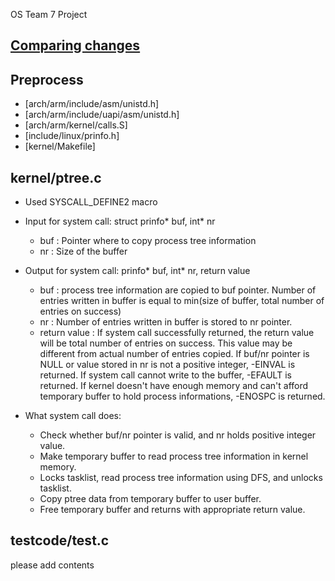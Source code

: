  OS Team 7 Project

## [Comparing changes](https://github.com/swsnu/os-team7/compare/base...proj1)

## Preprocess
* [arch/arm/include/asm/unistd.h]
* [arch/arm/include/uapi/asm/unistd.h]
* [arch/arm/kernel/calls.S]
* [include/linux/prinfo.h]
* [kernel/Makefile]

## kernel/ptree.c
* Used SYSCALL_DEFINE2 macro

* Input for system call: struct prinfo* buf, int* nr
	- buf : Pointer where to copy process tree information
	- nr : Size of the buffer

* Output for system call: prinfo* buf, int* nr, return value
	- buf : process tree information are copied to buf pointer. Number of entries written in buffer is equal to min(size of buffer, total number of entries on success) 
	- nr : Number of entries written in buffer is stored to nr pointer.
	- return value : If system call successfully returned, the return value will be total number of entries on success. This value may be different from actual number of entries copied. If buf/nr pointer is NULL or value stored in nr is not a positive integer, -EINVAL is returned. If system call cannot write to the buffer, -EFAULT is returned. If kernel doesn't have enough memory and can't afford temporary buffer to hold process informations, -ENOSPC is returned.

* What system call does:
	- Check whether buf/nr pointer is valid, and nr holds positive integer value.
	- Make temporary buffer to read process tree information in kernel memory.
	- Locks tasklist, read process tree information using DFS, and unlocks tasklist.
	- Copy ptree data from temporary buffer to user buffer.
	- Free temporary buffer and returns with appropriate return value.

## testcode/test.c
please add contents
